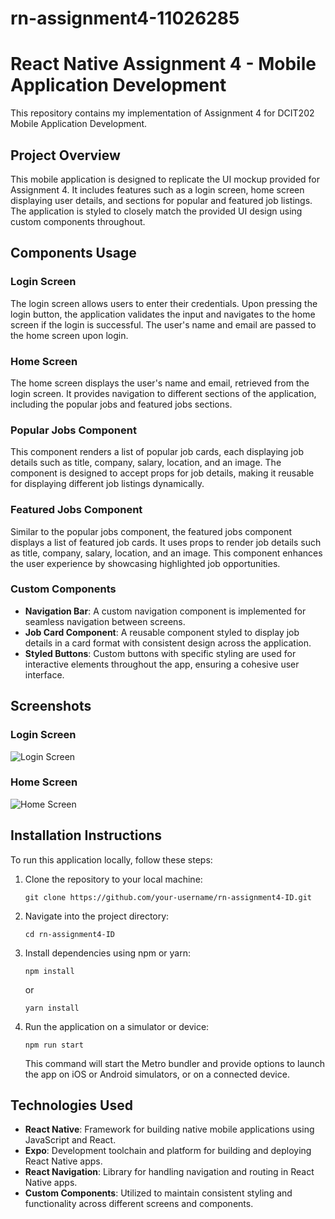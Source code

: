 # rn-assignment4-11026285

# React Native Assignment 4 - Mobile Application Development

This repository contains my implementation of Assignment 4 for DCIT202 Mobile Application Development.

## Project Overview

This mobile application is designed to replicate the UI mockup provided for Assignment 4. It includes features such as a login screen, home screen displaying user details, and sections for popular and featured job listings. The application is styled to closely match the provided UI design using custom components throughout.

## Components Usage

### Login Screen

The login screen allows users to enter their credentials. Upon pressing the login button, the application validates the input and navigates to the home screen if the login is successful. The user's name and email are passed to the home screen upon login.

### Home Screen

The home screen displays the user's name and email, retrieved from the login screen. It provides navigation to different sections of the application, including the popular jobs and featured jobs sections.

### Popular Jobs Component

This component renders a list of popular job cards, each displaying job details such as title, company, salary, location, and an image. The component is designed to accept props for job details, making it reusable for displaying different job listings dynamically.

### Featured Jobs Component

Similar to the popular jobs component, the featured jobs component displays a list of featured job cards. It uses props to render job details such as title, company, salary, location, and an image. This component enhances the user experience by showcasing highlighted job opportunities.

### Custom Components

- **Navigation Bar**: A custom navigation component is implemented for seamless navigation between screens.
- **Job Card Component**: A reusable component styled to display job details in a card format with consistent design across the application.
- **Styled Buttons**: Custom buttons with specific styling are used for interactive elements throughout the app, ensuring a cohesive user interface.

## Screenshots

### Login Screen
![Login Screen](C:\Users\joey\Desktop\rn-assignment4-11026285\assignment4\assets\IMG_3715.PNG)

### Home Screen
![Home Screen](C:\Users\joey\Desktop\rn-assignment4-11026285\assignment4\assets\IMG_3715.PNG)

## Installation Instructions

To run this application locally, follow these steps:

1. Clone the repository to your local machine:
   ```
   git clone https://github.com/your-username/rn-assignment4-ID.git
   ```
2. Navigate into the project directory:
   ```
   cd rn-assignment4-ID
   ```
3. Install dependencies using npm or yarn:
   ```
   npm install
   ```
   or
   ```
   yarn install
   ```
4. Run the application on a simulator or device:
   ```
   npm run start
   ```
   This command will start the Metro bundler and provide options to launch the app on iOS or Android simulators, or on a connected device.

## Technologies Used

- **React Native**: Framework for building native mobile applications using JavaScript and React.
- **Expo**: Development toolchain and platform for building and deploying React Native apps.
- **React Navigation**: Library for handling navigation and routing in React Native apps.
- **Custom Components**: Utilized to maintain consistent styling and functionality across different screens and components.


